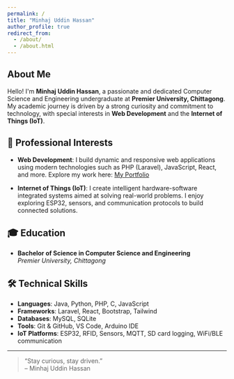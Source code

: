 ```yaml
---
permalink: /
title: "Minhaj Uddin Hassan"
author_profile: true
redirect_from: 
  - /about/
  - /about.html
---
```


## About Me

Hello! I'm **Minhaj Uddin Hassan**, a passionate and dedicated Computer Science and Engineering undergraduate at **Premier University, Chittagong**. My academic journey is driven by a strong curiosity and commitment to technology, with special interests in **Web Development** and the **Internet of Things (IoT)**.

## 🚀 Professional Interests

- **Web Development**: I build dynamic and responsive web applications using modern technologies such as PHP (Laravel), JavaScript, React, and more. Explore my work here: [My Portfolio](https://muhpuc40.github.io/Portfolio/)

- **Internet of Things (IoT)**: I create intelligent hardware-software integrated systems aimed at solving real-world problems. I enjoy exploring ESP32, sensors, and communication protocols to build connected solutions.

## 🎓 Education

- **Bachelor of Science in Computer Science and Engineering**  
  *Premier University, Chittagong*

## 🛠️ Technical Skills

- **Languages**: Java, Python, PHP, C, JavaScript
- **Frameworks**: Laravel, React, Bootstrap, Tailwind
- **Databases**: MySQL, SQLite
- **Tools**: Git & GitHub, VS Code, Arduino IDE
- **IoT Platforms**: ESP32, RFID, Sensors, MQTT, SD card logging, WiFi/BLE communication

---

> “Stay curious, stay driven.”  
> – Minhaj Uddin Hassan
